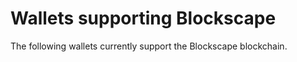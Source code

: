 # Wallets supporting Blockscape

The following wallets currently support the Blockscape blockchain.
